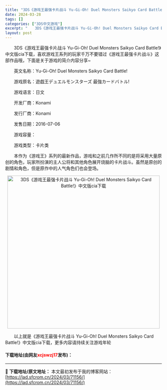 ```yaml
---
title: "3DS《游戏王最强卡片战斗 Yu-Gi-Oh! Duel Monsters Saikyo Card Battle!》中文版cia下载"
date: 2024-03-28
tags: []
categories: ["3DS中文游戏"]
excerpt: "　　3DS《游戏王最强卡片战斗 Yu-Gi-Oh! Duel Monsters Saikyo Card Battle!》中文版cia下载，喜欢游戏王系列的玩家千万不要错过《游戏王最强卡片战斗》这部作品哦，下面是关于游戏的简介内容分享~ 　　英文名称：Yu-Gi-Oh! Duel Monsters S&hellip;"
layout: post
---
```


 <p>　　3DS《游戏王最强卡片战斗 Yu-Gi-Oh! Duel Monsters Saikyo Card Battle!》中文版cia下载，喜欢游戏王系列的玩家千万不要错过《游戏王最强卡片战斗》这部作品哦，下面是关于游戏的简介内容分享~</p> <p>　　英文名称：Yu-Gi-Oh! Duel Monsters Saikyo Card Battle!</p> <p>　　游戏原名：遊戯王デュエルモンスターズ 最強カードバトル!</p> <p>　　游戏语言：日文</p> <p>　　开发厂商：Konami</p> <p>　　发行厂商：Konami</p> <p>　　发售日期：2016-07-06</p> <p>　　游戏容量：</p> <p>　　游戏类型：卡片类</p> <p>　　本作为《游戏王》系列的最新作品，游戏和之前几作所不同的是将采用大量原创的角色，玩家所扮演的主人公将和其他角色展开烧脑的卡片战斗。虽然是原创的剧情和角色，但是原作中的人气角色们也会登场。</p> <p align="center"><img align="" border="0" src="https://lad.sfcrom.cn/wp-content/uploads/2024/03/20240328_66054aa9d1992.jpg" width="490" alt="3DS《游戏王最强卡片战斗 Yu-Gi-Oh! Duel Monsters Saikyo Card Battle!》中文版cia下载" /></p> <p>　　以上就是《游戏王最强卡片战斗 Yu-Gi-Oh! Duel Monsters Saikyo Card Battle!》中文版cia下载，更多内容请持续关注游戏年轮</p> <p><h4>下载地址(由网友<font color="red">xcjswzj17</font>发布)：</h4></p> 

---
📖 **下载地址/原文地址：** 本文最初发布于我的博客网站：[https://lad.sfcrom.cn/2024/03/71156/](https://lad.sfcrom.cn/2024/03/71156/)
